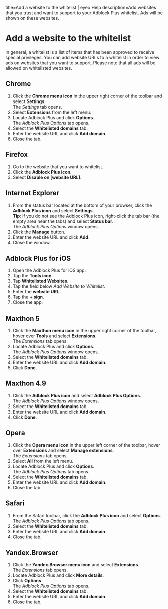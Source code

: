 title=Add a website to the whitelist | eyeo Help
description=Add websites that you trust and want to support to your Adblock Plus whitelist. Ads will be shown on these websites.

# Add a website to the whitelist

In general, a whitelist is a list of items that has been approved to receive special privileges. You can add website URLs to a whitelist in order to view ads on websites that you want to support. Please note that all ads will be allowed on whitelisted websites.

## Chrome

1. Click the **Chrome menu icon** in the upper right corner of the toolbar and select **Settings**.
<br>The *Settings* tab opens.
2. Select **Extensions** from the left menu.
3. Locate Adblock Plus and click **Options**.
<br>The *Adblock Plus Options* tab opens.
4. Select the **Whitelisted domains** tab.
5. Enter the website URL and click **Add domain**.
6. Close the tab.

## Firefox

1. Go to the website that you want to whitelist.
2. Click the **Adblock Plus icon**.
3. Select **Disable on [website URL]**.

## Internet Explorer

1. From the status bar located at the bottom of your browser, click the **Adblock Plus icon** and select **Settings**.
<br>**Tip**: If you do not see the Adblock Plus icon, right-click the tab bar (the empty area near the tabs) and select **Status bar**.
<br>The *Adblock Plus Options* window opens.
2. Click the **Manage** button.
3. Enter the website URL and click **Add**.
4. Close the window.

## Adblock Plus for iOS

1. Open the Adblock Plus for iOS app.
2. Tap the **Tools icon**.
3. Tap **Whitelisted Websites**.
4. Tap the field below *Add Website to Whitelist*.
5. Enter the **website URL**.
6. Tap the **+ sign**.
7. Close the app.

## Maxthon 5

1. Click the **Maxthon menu icon** in the upper right corner of the toolbar, hover over **Tools** and select **Extensions**.
<br>The *Extensions* tab opens.
2. Locate Adblock Plus and click **Options**.
<br>The *Adblock Plus Options* window opens.
3. Select the **Whitelisted domains** tab.
4. Enter the website URL and click **Add domain**.
5. Click **Done**.

## Maxthon 4.9

1. Click the **Adblock Plus icon** and select **Adblock Plus Options**.
<br>The *Adblock Plus Options* window opens.
2. Select the **Whitelisted domains** tab.
3. Enter the website URL and click **Add domain**.
4. Click **Done**.

## Opera

1. Click the **Opera menu icon** in the upper left corner of the toolbar, hover over **Extensions** and select **Manage extensions**.
<br>The *Extensions* tab opens.
2. Select **All** from the left menu.
3. Locate Adblock Plus and click **Options**.
<br>The *Adblock Plus Options* tab opens.
4. Select the **Whitelisted domains** tab.
5. Enter the website URL and click **Add domain**.
6. Close the tab.

## Safari

1. From the Safari toolbar, click the **Adblock Plus icon** and select **Options**.
<br>The *Adblock Plus Options* tab opens.
2. Select the **Whitelisted domains** tab.
3. Enter the website URL and click **Add domain**.
4. Close the tab.

## Yandex.Browser

1. Click the **Yandex.Browser menu icon** and select **Extensions**.
<br>The *Extensions* tab opens.
2. Locate Adblock Plus and click **More details**.
3. Click **Options**.
<br>The *Adblock Plus Options* tab opens.
4. Select the **Whitelisted domains** tab.
5. Enter the website URL and click **Add domain**.
6. Close the tab.
